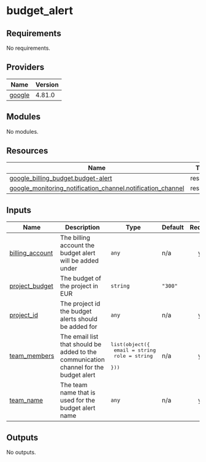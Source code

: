 # budget_alert

<!-- BEGINNING OF PRE-COMMIT-TERRAFORM DOCS HOOK -->
## Requirements

No requirements.

## Providers

| Name | Version |
|------|---------|
| <a name="provider_google"></a> [google](#provider\_google) | 4.81.0 |

## Modules

No modules.

## Resources

| Name | Type |
|------|------|
| [google_billing_budget.budget-alert](https://registry.terraform.io/providers/hashicorp/google/latest/docs/resources/billing_budget) | resource |
| [google_monitoring_notification_channel.notification_channel](https://registry.terraform.io/providers/hashicorp/google/latest/docs/resources/monitoring_notification_channel) | resource |

## Inputs

| Name | Description | Type | Default | Required |
|------|-------------|------|---------|:--------:|
| <a name="input_billing_account"></a> [billing\_account](#input\_billing\_account) | The billing account the budget alert will be added under | `any` | n/a | yes |
| <a name="input_project_budget"></a> [project\_budget](#input\_project\_budget) | The budget of the project in EUR | `string` | `"300"` | no |
| <a name="input_project_id"></a> [project\_id](#input\_project\_id) | The project id the budget alerts should be added for | `any` | n/a | yes |
| <a name="input_team_members"></a> [team\_members](#input\_team\_members) | The email list that should be added to the communication channel for the budget alert | <pre>list(object({<br>    email = string<br>    role  = string<br>  }))</pre> | n/a | yes |
| <a name="input_team_name"></a> [team\_name](#input\_team\_name) | The team name that is used for the budget alert name | `any` | n/a | yes |

## Outputs

No outputs.
<!-- END OF PRE-COMMIT-TERRAFORM DOCS HOOK -->
